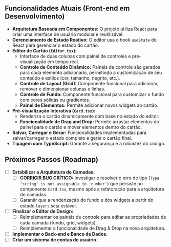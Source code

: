 ## Funcionalidades Atuais (Front-end em Desenvolvimento)

*   **Arquitetura Baseada em Componentes:** O projeto utiliza React para criar uma interface de usuário modular e reutilizável.
*   **Gerenciamento de Estado Reativo:** O editor usa o hook `useState` do React para gerenciar o estado do cartão.
*   **Editor de Cartão (`Editor.tsx`):**
    *   Interface de duas colunas com painel de controles e pré-visualização em tempo real.
    *   **Controle de Conteúdo Dinâmico:** Painéis de controle são gerados para cada elemento adicionado, permitindo a customização de seu conteúdo e estilos (cor, tamanho, negrito, etc.).
    *   **Controle de Layout (Grid):** Componente funcional para adicionar, remover e dimensionar colunas e linhas.
    *   **Controle de Fundo:** Componente funcional para customizar o fundo com cores sólidas ou gradientes.
    *   **Painel de Elementos:** Permite adicionar novos widgets ao cartão.
*   **Pré-visualização Interativa (`Card.tsx`):**
    *   Renderiza o cartão dinamicamente com base no estado do editor.
    *   **Funcionalidade de Drag and Drop:** Permite arrastar elementos do painel para o cartão e mover elementos dentro do cartão.
*   **Salvar, Carregar e Gerar:** Funcionalidades implementadas para salvar/carregar o estado completo e gerar o cartão final.
*   **Tipagem com TypeScript:** Garante a segurança e a robustez do código.

## Próximos Passos (Roadmap)

- [ ] **Estabilizar a Arquitetura de Camadas:**
    - [ ] **CORRIGIR BUG CRÍTICO:** Investigar e resolver o erro de tipo (`Type 'string' is not assignable to 'number'`) que persiste no componente `Card.tsx`, mesmo após a refatoração para a arquitetura de camadas.
    - [ ] Garantir que a renderização do fundo e dos widgets a partir do estado `layers` seja estável.
- [ ] **Finalizar o Editor de Design:**
    - [ ] Reimplementar os painéis de controle para editar as propriedades de cada camada (fundo, grid, widgets).
    - [ ] Reimplementar a funcionalidade de Drag & Drop na nova arquitetura.
- [ ] **Implementar o Back-end e Banco de Dados.**
- [ ] **Criar um sistema de contas de usuário.**